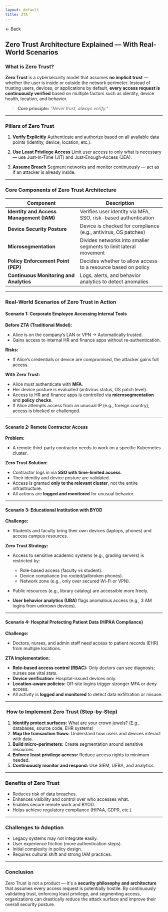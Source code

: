 ```yaml
---
layout: default 
title: ZTA
---
```


<a href="https://anish7610.github.io/technical-writeups" style="text-decoration: none;">← Back</a>


##  Zero Trust Architecture Explained — With Real-World Scenarios

###  What is Zero Trust?

**Zero Trust** is a cybersecurity model that assumes **no implicit trust** — whether the user is inside or outside the network perimeter. Instead of trusting users, devices, or applications by default, **every access request is continuously verified** based on multiple factors such as identity, device health, location, and behavior.

> **Core principle:** *"Never trust, always verify."*

---

###  Pillars of Zero Trust

1. **Verify Explicitly**
   Authenticate and authorize based on all available data points (identity, device, location, etc.).

2. **Use Least Privilege Access**
   Limit user access to only what is necessary — use Just-In-Time (JIT) and Just-Enough-Access (JEA).

3. **Assume Breach**
   Segment networks and monitor continuously — act as if an attacker is already inside.

---

###  Core Components of Zero Trust Architecture

| Component                                | Description                                                      |
| ---------------------------------------- | ---------------------------------------------------------------- |
| **Identity and Access Management (IAM)** | Verifies user identity via MFA, SSO, risk-based authentication   |
| **Device Security Posture**              | Device is checked for compliance (e.g., antivirus, OS patches)   |
| **Microsegmentation**                    | Divides networks into smaller segments to limit lateral movement |
| **Policy Enforcement Point (PEP)**       | Decides whether to allow access to a resource based on policy    |
| **Continuous Monitoring and Analytics**  | Logs, alerts, and behavior analytics to detect anomalies         |

---

###  Real-World Scenarios of Zero Trust in Action

####  Scenario 1: Corporate Employee Accessing Internal Tools

**Before ZTA (Traditional Model):**

* Alice is on the company’s LAN or VPN → Automatically trusted.
* Gains access to internal HR and finance apps without re-authentication.

**Risks:**

* If Alice’s credentials or device are compromised, the attacker gains full access.

**With Zero Trust:**

* Alice must authenticate with **MFA**.
* Her device posture is evaluated (antivirus status, OS patch level).
* Access to HR and finance apps is controlled via **microsegmentation** and **policy checks**.
* If Alice attempts access from an unusual IP (e.g., foreign country), access is blocked or challenged.

---

####  Scenario 2: Remote Contractor Access

**Problem:**

* A remote third-party contractor needs to work on a specific Kubernetes cluster.

**Zero Trust Solution:**

* Contractor logs in via **SSO with time-limited access**.
* Their identity and device posture are validated.
* Access is granted **only to the relevant cluster**, not the entire infrastructure.
* All actions are **logged and monitored** for unusual behavior.

---

####  Scenario 3: Educational Institution with BYOD

**Challenge:**

* Students and faculty bring their own devices (laptops, phones) and access campus resources.

**Zero Trust Strategy:**

* Access to sensitive academic systems (e.g., grading servers) is restricted by:

  * Role-based access (faculty vs student).
  * Device compliance (no rooted/jailbroken phones).
  * Network zone (e.g., only over secured Wi-Fi or VPN).
* Public resources (e.g., library catalog) are accessible more freely.
* **User behavior analytics (UBA)** flags anomalous access (e.g., 3 AM logins from unknown devices).

---

####  Scenario 4: Hospital Protecting Patient Data (HIPAA Compliance)

**Challenge:**

* Doctors, nurses, and admin staff need access to patient records (EHR) from multiple locations.

**ZTA Implementation:**

* **Role-based access control (RBAC):** Only doctors can see diagnosis; nurses see vital stats.
* **Device verification:** Hospital-issued devices only.
* **Location-aware policies:** Off-site logins trigger stronger MFA or deny access.
* All activity is **logged and monitored** to detect data exfiltration or misuse.

---

### ️ How to Implement Zero Trust (Step-by-Step)

1. **Identify protect surfaces:** What are your crown jewels? (E.g., databases, source code, EHR systems)
2. **Map the transaction flows:** Understand how users and devices interact with data.
3. **Build micro-perimeters:** Create segmentation around sensitive resources.
4. **Enforce least privilege access:** Reduce access rights to minimum needed.
5. **Continuously monitor and respond:** Use SIEM, UEBA, and analytics.

---

###  Benefits of Zero Trust

* Reduces risk of data breaches.
* Enhances visibility and control over who accesses what.
* Enables secure remote work and BYOD.
* Helps achieve regulatory compliance (HIPAA, GDPR, etc.).

---

###  Challenges to Adoption

* Legacy systems may not integrate easily.
* User experience friction (more authentication steps).
* Initial complexity in policy design.
* Requires cultural shift and strong IAM practices.

---

###  Conclusion

Zero Trust is not a product — it's a **security philosophy and architecture** that assumes every access request is potentially hostile. By continuously validating trust, enforcing least privilege, and segmenting access, organizations can drastically reduce the attack surface and improve their overall security posture.
